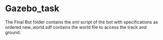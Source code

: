 # Gazebo_task
The Final Bot folder contains the xml script of the bot with specifications as ordered
new_world.sdf contains the world file to access the track and ground.
